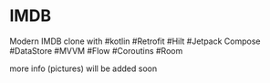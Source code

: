 # IMDB
Modern IMDB clone with #kotlin #Retrofit #Hilt #Jetpack Compose #DataStore #MVVM #Flow #Coroutins #Room

more info (pictures) will be added soon

